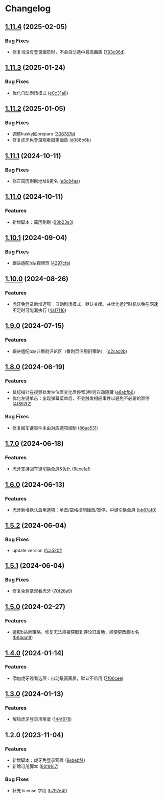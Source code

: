 # Changelog


## [1.11.4](https://github.com/Xli33/odd-monkey/compare/v1.11.3...v1.11.4) (2025-02-05)


### Bug Fixes

* 修复当没有登录画质时，不会自动选中最高画质 ([793c96d](https://github.com/Xli33/odd-monkey/commit/793c96d1b0a05876ef8810642277c2448aa4afce))

## [1.11.3](https://github.com/Xli33/odd-monkey/compare/v1.11.2...v1.11.3) (2025-01-24)


### Bug Fixes

* 优化自动剧场模式 ([e0c31a8](https://github.com/Xli33/odd-monkey/commit/e0c31a85d3c62bf0124058493ac06c70b0ae49e7))

## [1.11.2](https://github.com/Xli33/odd-monkey/compare/v1.11.1...v1.11.2) (2025-01-05)


### Bug Fixes

* 调整husky回prepare ([306787b](https://github.com/Xli33/odd-monkey/commit/306787b67bc22fc9129d6b17c5caf2c314e9cb5f))
* 修复虎牙免登录观看限定画质 ([d088b6b](https://github.com/Xli33/odd-monkey/commit/d088b6b51950161687b2a23db79873efa4a4da54))

## [1.11.1](https://github.com/Xli33/odd-monkey/compare/v1.11.0...v1.11.1) (2024-10-11)


### Bug Fixes

* 修正简历刷刷地址&更名 ([e8c84aa](https://github.com/Xli33/odd-monkey/commit/e8c84aa8ae2c14ef1be85c49cece84fa7cfc9063))

## [1.11.0](https://github.com/Xli33/odd-monkey/compare/v1.10.1...v1.11.0) (2024-10-11)


### Features

* 新增脚本：简历刷刷 ([93b23a3](https://github.com/Xli33/odd-monkey/commit/93b23a3751e7928f1bddf0bafe1f1a7d4bd4017d))

## [1.10.1](https://github.com/Xli33/odd-monkey/compare/v1.10.0...v1.10.1) (2024-09-04)


### Bug Fixes

* 跟进适配b站视频页 ([4297cfa](https://github.com/Xli33/odd-monkey/commit/4297cfa0ddc18869592ca84c235a14ddc41fd9ad))

## [1.10.0](https://github.com/Xli33/odd-monkey/compare/v1.9.0...v1.10.0) (2024-08-26)


### Features

* 虎牙免登录新增选项：自动剧场模式，默认关闭。并优化运行时机以免在网速不足时可能漏执行 ([4a17f16](https://github.com/Xli33/odd-monkey/commit/4a17f169986569edb49247b9044ff28136d38f97))

## [1.9.0](https://github.com/Xli33/odd-monkey/compare/v1.8.0...v1.9.0) (2024-07-15)


### Features

* 跟进适配b站非番剧评论区（番剧页沿用旧策略） ([d2cac8b](https://github.com/Xli33/odd-monkey/commit/d2cac8b12c4ce248ba886a22520d3409ab3bbe25))

## [1.8.0](https://github.com/Xli33/odd-monkey/compare/v1.7.0...v1.8.0) (2024-06-19)


### Features

* 鼠标指针在视频处发生位置变化后停留3秒则自动隐藏 ([e8abfb6](https://github.com/Xli33/odd-monkey/commit/e8abfb6a21a79ec289ba0399e1d043249b438296))
* 优化左键单击：出现弹幕菜单后，不会触发相应事件以避免不必要的暂停 ([4f897f2](https://github.com/Xli33/odd-monkey/commit/4f897f20284af71d5f31f204b88ea7fea0f1f55c))


### Bug Fixes

* 修复回车键事件未由对应选项控制 ([86aa531](https://github.com/Xli33/odd-monkey/commit/86aa531ecc92bd899cc2a180aafb6adf3e124199))

## [1.7.0](https://github.com/Xli33/odd-monkey/compare/v1.6.0...v1.7.0) (2024-06-18)


### Features

* 虎牙支持回车键切换全屏&优化 ([6cccfaf](https://github.com/Xli33/odd-monkey/commit/6cccfaf2ddb5487b9a7ae79126ace09cd3421946))

## [1.6.0](https://github.com/Xli33/odd-monkey/compare/v1.5.2...v1.6.0) (2024-06-13)


### Features

* 虎牙新增默认启用选项：单击/空格控制播放/暂停，中键切换全屏 ([bb67af0](https://github.com/Xli33/odd-monkey/commit/bb67af0e00d003129cfdecd27d2637617a08ed34))

## [1.5.2](https://github.com/Xli33/odd-monkey/compare/v1.5.1...v1.5.2) (2024-06-04)


### Bug Fixes

* update version ([fca520f](https://github.com/Xli33/odd-monkey/commit/fca520f9ae14314a4837e17c83122e43a09a772e))

## [1.5.1](https://github.com/Xli33/odd-monkey/compare/v1.5.0...v1.5.1) (2024-06-04)


### Bug Fixes

* 修复免登录观看虎牙 ([70f26a9](https://github.com/Xli33/odd-monkey/commit/70f26a90d48dc81fb02f3c3e0357f649a12980be))

## [1.5.0](https://github.com/Xli33/odd-monkey/compare/v1.4.0...v1.5.0) (2024-02-27)


### Features

* 适配b站新策略，修复无法直接获取到评论归属地，顺便更改脚本名 ([b64da18](https://github.com/Xli33/odd-monkey/commit/b64da18fc2cf3a23950e927cac2082b74abdb7ac))

## [1.4.0](https://github.com/Xli33/odd-monkey/compare/v1.3.0...v1.4.0) (2024-01-14)


### Features

* 添加虎牙观看选项：自动最高画质，默认不启用 ([7f00cee](https://github.com/Xli33/odd-monkey/commit/7f00ceecd91bfcafac40fdcd8eca85d22d27d3e9))

## [1.3.0](https://github.com/Xli33/odd-monkey/compare/v1.2.0...v1.3.0) (2024-01-13)


### Features

* 解锁虎牙登录清晰度 ([144f978](https://github.com/Xli33/odd-monkey/commit/144f97821f83782fad456b65d4a996e4b44864c5))

## 1.2.0 (2023-11-04)

### Features

- 新增脚本：虎牙免登录观看 ([9ebebf4](https://github.com/Xli33/odd-monkey/commit/9ebebf451e37f35db9694f5594bdc7c61a0583ec))
- 新增可用脚本 ([60f91c7](https://github.com/Xli33/odd-monkey/commit/60f91c74bbfbc6eecb98347536cbaf30fa1fd2cd))

### Bug Fixes

- 补充 license 字段 ([b797e4f](https://github.com/Xli33/odd-monkey/commit/b797e4f5f2003f014d0fcfb2a7ca2bc6fe98692c))
